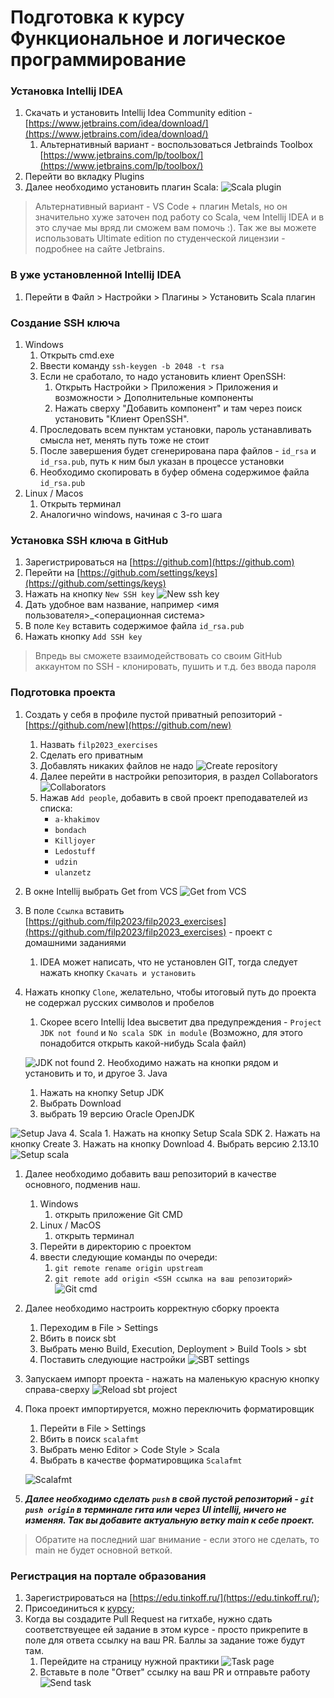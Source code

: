 # Подготовка к курсу Функциональное и логическое программирование

### Установка Intellij IDEA

1. Скачать и установить Intellij Idea Community edition - [https://www.jetbrains.com/idea/download/](https://www.jetbrains.com/idea/download/)
   1. Альтернативный вариант - воспользоваться Jetbrainds Toolbox [https://www.jetbrains.com/lp/toolbox/](https://www.jetbrains.com/lp/toolbox/)
2. Перейти во вкладку Plugins
3. Далее необходимо установить плагин Scala:
![Scala plugin](images/scala_plugin.png "Скала плагин")

> Альтернативный вариант - VS Code + плагин Metals, но он значительно хуже заточен под работу со Scala, чем Intellij IDEA и в это случае мы вряд ли сможем вам помочь :). Так же вы можете использовать Ultimate edition по студенческой лицензии - подробнее на сайте Jetbrains.

### В уже установленной Intellij IDEA

1. Перейти в Файл > Настройки > Плагины > Установить Scala плагин

### Создание SSH ключа

1. Windows 
   1. Открыть cmd.exe
   2. Ввести команду `ssh-keygen -b 2048 -t rsa`
   3. Если не сработало, то надо установить клиент OpenSSH:
      1. Открыть Настройки > Приложения > Приложения и возможности > Дополнительные компоненты
      2. Нажать сверху "Добавить компонент" и там через поиск установить "Клиент OpenSSH".
   4. Проследовать всем пунктам установки, пароль устанавливать смысла нет, менять путь тоже не стоит
   5. После завершения будет сгенерирована пара файлов - `id_rsa` и `id_rsa.pub`, путь к ним был указан в процессе установки
   6. Необходимо скопировать в буфер обмена содержимое файла `id_rsa.pub`
2. Linux / Macos
   1. Открыть терминал
   2. Аналогично windows, начиная с 3-го шага

### Установка SSH ключа в GitHub

1. Зарегистрироваться на [https://github.com](https://github.com)
2. Перейти на [https://github.com/settings/keys](https://github.com/settings/keys)
3. Нажать на кнопку `New SSH key`
![New ssh key](images/new_ssh_key.png "new ssh key")
1. Дать удобное вам название, например <имя пользователя>_<операционная система>
2. В поле `Key` вставить содержимое файла `id_rsa.pub`
3. Нажать кнопку `Add SSH key`

> Впредь вы сможете взаимодействовать со своим GitHub аккаунтом по SSH - клонировать, пушить и т.д. без ввода пароля

### Подготовка проекта

1. Создать у себя в профиле пустой приватный репозиторий - [https://github.com/new](https://github.com/new)
   1. Назвать `filp2023_exercises`
   2. Сделать его приватным
   3. Добавлять никаких файлов не надо
   ![Create repository](images/create_repository.png "create repository")
   4. Далее перейти в настройки репозитория, в раздел Collaborators
   ![Collaborators](images/collaborators.png "collaborators")
   5. Нажав `Add people`, добавить в свой проект преподавателей из списка:
      * `a-khakimov`
      * `bondach`
      * `Killjoyer`
      * `Ledostuff`
      * `udzin`
      * `ulanzetz`
2. В окне Intellij выбрать Get from VCS
![Get from VCS](images/get_from_vcs.png "Get from vcs")
1. В поле `Ссылка` вставить [https://github.com/filp2023/filp2023_exercises](https://github.com/filp2023/filp2023_exercises)  - проект с домашними заданиями
   1. IDEA может написать, что не установлен GIT, тогда следует нажать кнопку `Скачать и установить`
2. Нажать кнопку `Clone`, желательно, чтобы итоговый путь до проекта не содержал русских символов и пробелов
   1. Скорее всего Intellij Idea высветит два предупреждения - `Project JDK not found` и `No scala SDK in module` (Возможно, для этого понадобится открыть какой-нибудь Scala файл)
   
   ![JDK not found](images/jdk_not_found.png "JDK not found")
   2. Необходимо нажать на кнопки рядом и установить и то, и другое
   3. Java
      1. Нажать на кнопку Setup JDK
      2. Выбрать Download
      3. выбрать 19 версию Oracle OpenJDK  
      
![Setup Java](images/setup_java.png "Setup java")
   4. Scala
      1. Нажать на кнопку Setup Scala SDK
      2. Нажать на кнопку Create
      3. Нажать на кнопку Download
      4. Выбрать версию 2.13.10
      <br />
      ![Setup scala](images/setup_scala.png "Setup scala")
1. Далее необходимо добавить ваш репозиторий в качестве основного, подменив наш.
   1. Windows 
      1. открыть приложение Git CMD
   2. Linux / MacOS
      1. открыть терминал
   3. Перейти в директорию с проектом
   4. ввести следующие команды по очереди:
      1. `git remote rename origin upstream`
      2. `git remote add origin <SSH ссылка на ваш репозиторий>`
![Git cmd](images/git_cmd.png "Git cmd")
1. Далее необходимо настроить корректную сборку проекта
   1. Переходим в File > Settings
   2. Вбить в поиск sbt
   3. Выбрать меню Build, Execution, Deployment > Build Tools > sbt
   4. Поставить следующие настройки
    ![SBT settings](images/sbt_settings.png "SBT settings")
2. Запускаем импорт проекта - нажать на маленькую красную кнопку справа-сверху
![Reload sbt project](images/reload_sbt_project.png "Reload sbt project")
1. Пока проект импортируется, можно переключить форматировщик
    1.  Перейти в File > Settings
    2.  Вбить в поиск `scalafmt`
    3.  Выбрать меню Editor > Code Style > Scala
    4.  Выбрать в качестве форматировщика `Scalafmt`
    
    ![Scalafmt](images/scalafmt.png "scalafmt")
2. ***Далее необходимо сделать `push` в свой пустой репозиторий - `git push origin` в терминале гита или через UI intellij, ничего не изменяя. Так вы добавите актуальную ветку main к себе проект.***

> Обратите на последний шаг внимание - если этого не сделать, то main не будет основной веткой.

### Регистрация на портале образования

1. Зарегистрироваться на [https://edu.tinkoff.ru/](https://edu.tinkoff.ru/);
2. Присоединиться к [курсу](https://edu.tinkoff.ru/educate/course/b4c5827f-3687-4e7f-8519-81be85d88fbf/overview);
3. Когда вы создадите Pull Request на гитхабе, нужно сдать соответствуещее ей задание в этом курсе - просто прикрепите в поле для ответа ссылку на ваш PR. Баллы за задание тоже будут там.
   1. Перейдите на страницу нужной практики
   ![Task page](images/task_page.jpeg)
   2. Вставьте в поле "Ответ" ссылку на ваш PR и отправьте работу
   ![Send task](images/pull_request_link.jpeg)